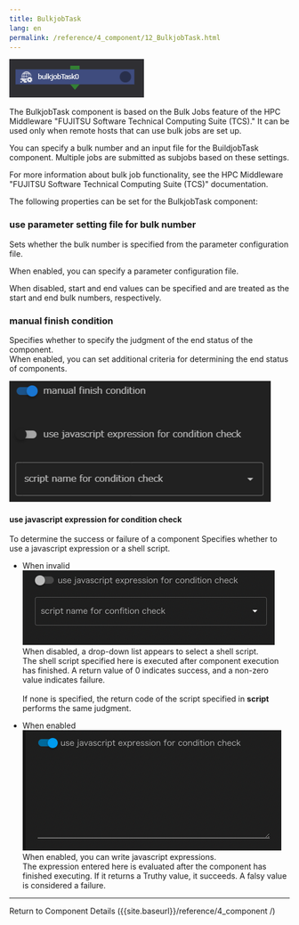 ```yaml
---
title: BulkjobTask
lang: en
permalink: /reference/4_component/12_BulkjobTask.html
---
```


![img](./img/bulkjobTask.png)

The BulkjobTask component is based on the Bulk Jobs feature of the HPC Middleware "FUJITSU Software Technical Computing Suite (TCS)."
It can be used only when remote hosts that can use bulk jobs are set up.

You can specify a bulk number and an input file for the BuildjobTask component.
Multiple jobs are submitted as subjobs based on these settings.

For more information about bulk job functionality, see the HPC Middleware "FUJITSU Software Technical Computing Suite (TCS)" documentation.

The following properties can be set for the BulkjobTask component:

### use parameter setting file for bulk number
Sets whether the bulk number is specified from the parameter configuration file.

When enabled, you can specify a parameter configuration file.

When disabled, start and end values can be specified and are treated as the start and end bulk numbers, respectively.

### manual finish condition
Specifies whether to specify the judgment of the end status of the component.  
When enabled, you can set additional criteria for determining the end status of components.

![img](./img/manual_finish_condition.png)

#### use javascript expression for condition check
To determine the success or failure of a component
Specifies whether to use a javascript expression or a shell script.

 - When invalid  
 ![img](./img/task_retry_expression_disable.png "task_retry_expression_disable")<br/>
When disabled, a drop-down list appears to select a shell script.  
The shell script specified here is executed after component execution has finished.
A return value of 0 indicates success, and a non-zero value indicates failure. <br/><br/>
If none is specified, the return code of the script specified in __script__ performs the same judgment.

 - When enabled  
![img](./img/task_retry_expression_enable.png "task_retry_expression_enable")<br/>
When enabled, you can write javascript expressions.  
The expression entered here is evaluated after the component has finished executing.
If it returns a Truthy value, it succeeds.
A falsy value is considered a failure.


--------
Return to Component Details ({{site.baseurl}}/reference/4_component /)
